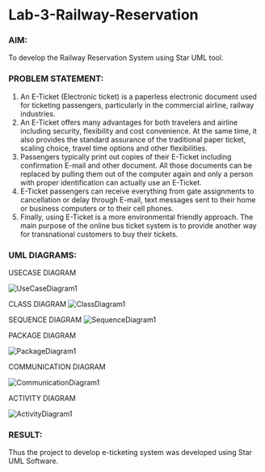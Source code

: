 # Lab-3-Railway-Reservation

### AIM:
To develop the Railway Reservation System using Star UML tool.


### PROBLEM STATEMENT:
1. An E-Ticket (Electronic ticket) is a paperless electronic document used for ticketing
passengers, particularly in the commercial airline, railway industries.
2. An E-Ticket offers many advantages for both travelers and airline including security,
flexibility and cost convenience. At the same time, it also provides the standard assurance of
the traditional paper ticket, scaling choice, travel time options and other flexibilities.
3. Passengers typically print out copies of their E-Ticket including confirmation E-mail
and other document. All those documents can be replaced by pulling them out of the computer
again and only a person with proper identification can actually use an E-Ticket.
4. E-Ticket passengers can receive everything from gate assignments to cancellation or
delay through E-mail, text messages sent to their home or business computers or to their cell
phones.
5. Finally, using E-Ticket is a more environmental friendly approach. The main purpose
of the online bus ticket system is to provide another way for transnational customers to buy
their tickets.



### UML DIAGRAMS:

USECASE DIAGRAM

![UseCaseDiagram1](https://github.com/user-attachments/assets/a87a74e6-b25d-4ad9-85bb-e63f4b96ff25)


CLASS DIAGRAM
![ClassDiagram1](https://github.com/user-attachments/assets/d07d6c41-ed7c-4dfe-b0f2-a98c961bc20a)



SEQUENCE DIAGRAM
![SequenceDiagram1](https://github.com/user-attachments/assets/f8a4cd24-4100-46a9-95bf-7d2d53aa60c6)

PACKAGE DIAGRAM

![PackageDiagram1](https://github.com/user-attachments/assets/d9fb125a-174d-4071-bf1c-f72924d97d11)


COMMUNICATION DIAGRAM

![CommunicationDiagram1](https://github.com/user-attachments/assets/e431acc4-2ceb-4586-9bce-bd0c6d72f730)


ACTIVITY DIAGRAM


![ActivityDiagram1](https://github.com/user-attachments/assets/971885e6-d354-4735-b33b-8f6c43fce87d)




### RESULT:
Thus the project to develop e-ticketing system was developed using Star UML Software.
